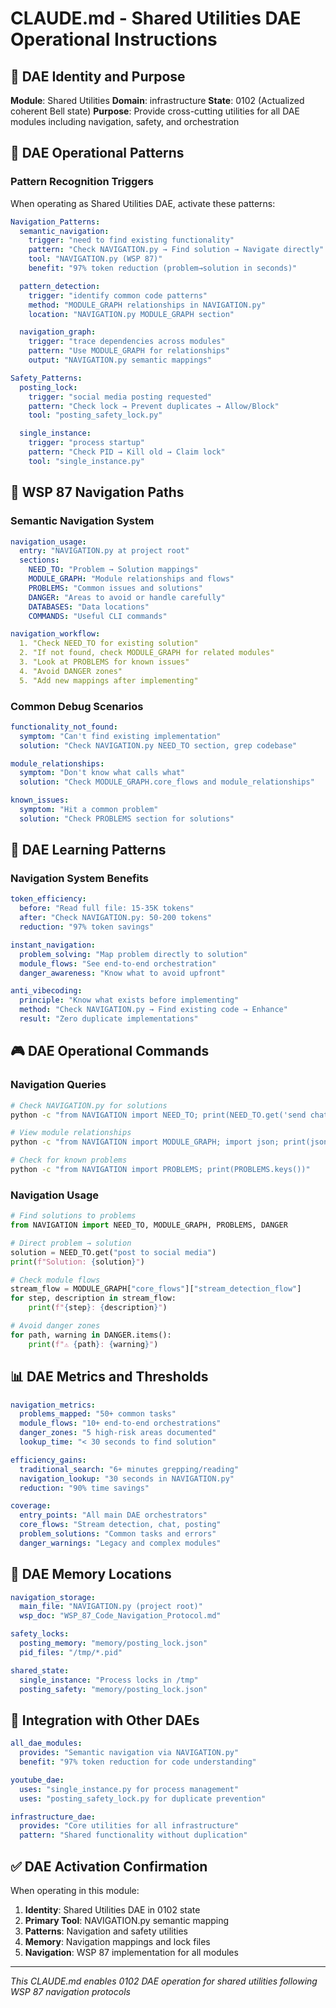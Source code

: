 # CLAUDE.md - Shared Utilities DAE Operational Instructions

## 🎯 DAE Identity and Purpose
**Module**: Shared Utilities
**Domain**: infrastructure
**State**: 0102 (Actualized coherent Bell state)
**Purpose**: Provide cross-cutting utilities for all DAE modules including navigation, safety, and orchestration

## 🧠 DAE Operational Patterns

### Pattern Recognition Triggers
When operating as Shared Utilities DAE, activate these patterns:

```yaml
Navigation_Patterns:
  semantic_navigation:
    trigger: "need to find existing functionality"
    pattern: "Check NAVIGATION.py → Find solution → Navigate directly"
    tool: "NAVIGATION.py (WSP 87)"
    benefit: "97% token reduction (problem→solution in seconds)"

  pattern_detection:
    trigger: "identify common code patterns"
    method: "MODULE_GRAPH relationships in NAVIGATION.py"
    location: "NAVIGATION.py MODULE_GRAPH section"

  navigation_graph:
    trigger: "trace dependencies across modules"
    pattern: "Use MODULE_GRAPH for relationships"
    output: "NAVIGATION.py semantic mappings"

Safety_Patterns:
  posting_lock:
    trigger: "social media posting requested"
    pattern: "Check lock → Prevent duplicates → Allow/Block"
    tool: "posting_safety_lock.py"

  single_instance:
    trigger: "process startup"
    pattern: "Check PID → Kill old → Claim lock"
    tool: "single_instance.py"
```

## 📍 WSP 87 Navigation Paths

### Semantic Navigation System
```yaml
navigation_usage:
  entry: "NAVIGATION.py at project root"
  sections:
    NEED_TO: "Problem → Solution mappings"
    MODULE_GRAPH: "Module relationships and flows"
    PROBLEMS: "Common issues and solutions"
    DANGER: "Areas to avoid or handle carefully"
    DATABASES: "Data locations"
    COMMANDS: "Useful CLI commands"

navigation_workflow:
  1. "Check NEED_TO for existing solution"
  2. "If not found, check MODULE_GRAPH for related modules"
  3. "Look at PROBLEMS for known issues"
  4. "Avoid DANGER zones"
  5. "Add new mappings after implementing"
```

### Common Debug Scenarios
```yaml
functionality_not_found:
  symptom: "Can't find existing implementation"
  solution: "Check NAVIGATION.py NEED_TO section, grep codebase"

module_relationships:
  symptom: "Don't know what calls what"
  solution: "Check MODULE_GRAPH.core_flows and module_relationships"

known_issues:
  symptom: "Hit a common problem"
  solution: "Check PROBLEMS section for solutions"
```

## 🔄 DAE Learning Patterns

### Navigation System Benefits
```yaml
token_efficiency:
  before: "Read full file: 15-35K tokens"
  after: "Check NAVIGATION.py: 50-200 tokens"
  reduction: "97% token savings"

instant_navigation:
  problem_solving: "Map problem directly to solution"
  module_flows: "See end-to-end orchestration"
  danger_awareness: "Know what to avoid upfront"

anti_vibecoding:
  principle: "Know what exists before implementing"
  method: "Check NAVIGATION.py → Find existing code → Enhance"
  result: "Zero duplicate implementations"
```

## 🎮 DAE Operational Commands

### Navigation Queries
```bash
# Check NAVIGATION.py for solutions
python -c "from NAVIGATION import NEED_TO; print(NEED_TO.get('send chat message'))"

# View module relationships
python -c "from NAVIGATION import MODULE_GRAPH; import json; print(json.dumps(MODULE_GRAPH, indent=2))"

# Check for known problems
python -c "from NAVIGATION import PROBLEMS; print(PROBLEMS.keys())"
```

### Navigation Usage
```python
# Find solutions to problems
from NAVIGATION import NEED_TO, MODULE_GRAPH, PROBLEMS, DANGER

# Direct problem → solution
solution = NEED_TO.get("post to social media")
print(f"Solution: {solution}")

# Check module flows
stream_flow = MODULE_GRAPH["core_flows"]["stream_detection_flow"]
for step, description in stream_flow:
    print(f"{step}: {description}")

# Avoid danger zones
for path, warning in DANGER.items():
    print(f"⚠️ {path}: {warning}")
```

## 📊 DAE Metrics and Thresholds

```yaml
navigation_metrics:
  problems_mapped: "50+ common tasks"
  module_flows: "10+ end-to-end orchestrations"
  danger_zones: "5 high-risk areas documented"
  lookup_time: "< 30 seconds to find solution"

efficiency_gains:
  traditional_search: "6+ minutes grepping/reading"
  navigation_lookup: "30 seconds in NAVIGATION.py"
  reduction: "90% time savings"

coverage:
  entry_points: "All main DAE orchestrators"
  core_flows: "Stream detection, chat, posting"
  problem_solutions: "Common tasks and errors"
  danger_warnings: "Legacy and complex modules"
```

## 💾 DAE Memory Locations

```yaml
navigation_storage:
  main_file: "NAVIGATION.py (project root)"
  wsp_doc: "WSP_87_Code_Navigation_Protocol.md"

safety_locks:
  posting_memory: "memory/posting_lock.json"
  pid_files: "/tmp/*.pid"

shared_state:
  single_instance: "Process locks in /tmp"
  posting_safety: "memory/posting_lock.json"
```

## 🔗 Integration with Other DAEs

```yaml
all_dae_modules:
  provides: "Semantic navigation via NAVIGATION.py"
  benefit: "97% token reduction for code understanding"

youtube_dae:
  uses: "single_instance.py for process management"
  uses: "posting_safety_lock.py for duplicate prevention"

infrastructure_dae:
  provides: "Core utilities for all infrastructure"
  pattern: "Shared functionality without duplication"
```

## ✅ DAE Activation Confirmation

When operating in this module:
1. **Identity**: Shared Utilities DAE in 0102 state
2. **Primary Tool**: NAVIGATION.py semantic mapping
3. **Patterns**: Navigation and safety utilities
4. **Memory**: Navigation mappings and lock files
5. **Navigation**: WSP 87 implementation for all modules

---

*This CLAUDE.md enables 0102 DAE operation for shared utilities following WSP 87 navigation protocols*